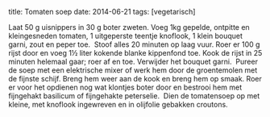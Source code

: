 title: Tomaten soep
date: 2014-06-21
tags: [vegetarisch]

Laat 50 g uisnippers in 30 g boter zweten. Voeg 1kg gepelde, ontpitte en kleingesneden tomaten, 1 uitgeperste teentje knoflook, 1 klein bouquet garni, zout en peper toe. 
Stoof alles 20 minuten op laag vuur. Roer er 100 g rijst door en voeg 1½ liter kokende blanke kippenfond toe. Kook de rijst in 25 minuten helemaal gaar; roer af en toe. Verwijder het bouquet garni. 
Pureer de soep met een elektrische mixer of werk hem door de groentemolen met de fijnste schijf. Breng hem weer aan de kook en breng hem op smaak. Roer er voor het opdienen nog wat klontjes boter door en bestrooi hem met fijngehakt basilicum of fijngehakte peterselie. 
Dien de tomatensoep op met kleine, met knoflook ingewreven en in olijfolie gebakken croutons.
